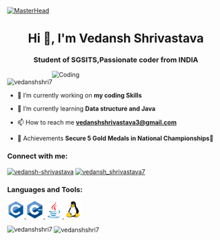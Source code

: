 [![MasterHead](https://cdn.dribbble.com/users/1162077/screenshots/3848914/programmer.gif)](https://github.com/vedanshshri7)
<h1 align="center">Hi 👋, I'm Vedansh Shrivastava</h1>
<h3 align="center">Student of SGSITS,Passionate coder from INDIA</h3>
<img align="right" alt="Coding" width="400" src="https://media.tenor.com/-UygBh3nnfEAAAAC/coding.gif">

<p align="left"> <img src="https://komarev.com/ghpvc/?username=vedanshshri7&label=Profile%20views&color=0e75b6&style=flat" alt="vedanshshri7" /> </p>

- 🔭 I’m currently working on **my coding Skills**

- 🌱 I’m currently learning **Data structure and Java**

- 📫 How to reach me **vedanshshrivastava3@gmail.com**

- 🎯 Achievements **Secure 5 Gold Medals in National Championships🥇**

<h3 align="left">Connect with me:</h3>
<p align="left">
<a href="https://www.linkedin.com/in/vedansh-shrivastava-746961224/" target="blank"><img align="center" src="https://raw.githubusercontent.com/rahuldkjain/github-profile-readme-generator/master/src/images/icons/Social/linked-in-alt.svg" alt="vedansh-shrivastava" height="30" width="40" /></a>
<a href="https://instagram.com/vedansh_shrivastava7" target="blank"><img align="center" src="https://raw.githubusercontent.com/rahuldkjain/github-profile-readme-generator/master/src/images/icons/Social/instagram.svg" alt="vedansh_shrivastava7" height="30" width="40" /></a>
</p>

<h3 align="left">Languages and Tools:</h3>
<p align="left"> <a href="https://www.cprogramming.com/" target="_blank" rel="noreferrer"> <img src="https://raw.githubusercontent.com/devicons/devicon/master/icons/c/c-original.svg" alt="c" width="40" height="40"/> </a> <a href="https://www.w3schools.com/cpp/" target="_blank" rel="noreferrer"> <img src="https://raw.githubusercontent.com/devicons/devicon/master/icons/cplusplus/cplusplus-original.svg" alt="cplusplus" width="40" height="40"/> </a> <a href="https://www.java.com" target="_blank" rel="noreferrer"> <img src="https://raw.githubusercontent.com/devicons/devicon/master/icons/java/java-original.svg" alt="java" width="40" height="40"/> </a> <a href="https://www.linux.org/" target="_blank" rel="noreferrer"> <img src="https://raw.githubusercontent.com/devicons/devicon/master/icons/linux/linux-original.svg" alt="linux" width="40" height="40"/> </a> </p>

<p><img align="left" src="https://github-readme-stats.vercel.app/api/top-langs?username=vedanshshri7&show_icons=true&locale=en&layout=compact" alt="vedanshshri7" /></p>

<p>&nbsp;<img align="center" src="https://github-readme-stats.vercel.app/api?username=vedanshshri7&show_icons=true&locale=en" alt="vedanshshri7" /></p>
